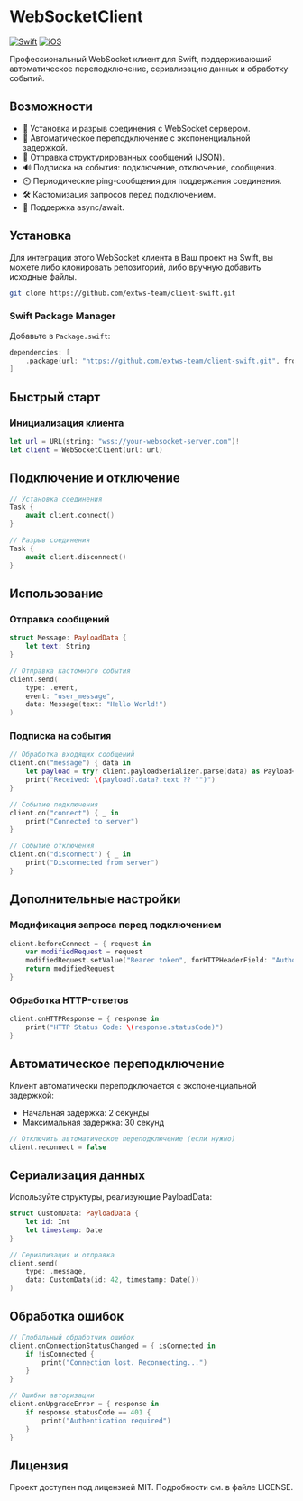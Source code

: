 
# WebSocketClient

[![Swift](https://img.shields.io/badge/Swift-5.5+-orange.svg)](https://swift.org)
[![iOS](https://img.shields.io/badge/iOS-13.0+-blue.svg)](https://developer.apple.com/ios/)

Профессиональный WebSocket клиент для Swift, поддерживающий автоматическое переподключение, сериализацию данных и обработку событий.

## Возможности

- 📡 Установка и разрыв соединения с WebSocket сервером.
- 🔄 Автоматическое переподключение с экспоненциальной задержкой.
- 📨 Отправка структурированных сообщений (JSON).
- 🔊 Подписка на события: подключение, отключение, сообщения.
- ⏲️ Периодические ping-сообщения для поддержания соединения.
- 🛠️ Кастомизация запросов перед подключением.
- 🚀 Поддержка async/await.

## Установка

Для интеграции этого WebSocket клиента в Ваш проект на Swift, вы можете либо клонировать репозиторий, либо вручную добавить исходные файлы.

```bash
git clone https://github.com/extws-team/client-swift.git
```

### Swift Package Manager

Добавьте в `Package.swift`:

```swift
dependencies: [
    .package(url: "https://github.com/extws-team/client-swift.git", from: "1.1.0")
]
```

## Быстрый старт

### Инициализация клиента

```swift
let url = URL(string: "wss://your-websocket-server.com")!
let client = WebSocketClient(url: url)
```

## Подключение и отключение

```swift
// Установка соединения
Task {
    await client.connect()
}

// Разрыв соединения
Task {
    await client.disconnect()
}
```

## Использование

### Отправка сообщений

```swift
struct Message: PayloadData {
    let text: String
}

// Отправка кастомного события
client.send(
    type: .event,
    event: "user_message",
    data: Message(text: "Hello World!")
)
```

### Подписка на события

```swift
// Обработка входящих сообщений
client.on("message") { data in
    let payload = try? client.payloadSerializer.parse(data) as Payload<Message>
    print("Received: \(payload?.data?.text ?? "")")
}

// Событие подключения
client.on("connect") { _ in
    print("Connected to server")
}

// Событие отключения
client.on("disconnect") { _ in
    print("Disconnected from server")
}
```

## Дополнительные настройки

### Модификация запроса перед подключением

```swift
client.beforeConnect = { request in
    var modifiedRequest = request
    modifiedRequest.setValue("Bearer token", forHTTPHeaderField: "Authorization")
    return modifiedRequest
}
```

### Обработка HTTP-ответов

```swift
client.onHTTPResponse = { response in
    print("HTTP Status Code: \(response.statusCode)")
}
```

## Автоматическое переподключение

Клиент автоматически переподключается с экспоненциальной задержкой:

- Начальная задержка: 2 секунды
- Максимальная задержка: 30 секунд

```swift
// Отключить автоматическое переподключение (если нужно)
client.reconnect = false
```

## Сериализация данных

Используйте структуры, реализующие PayloadData:

```swift
struct CustomData: PayloadData {
    let id: Int
    let timestamp: Date
}

// Сериализация и отправка
client.send(
    type: .message,
    data: CustomData(id: 42, timestamp: Date())
)
```

## Обработка ошибок

```swift
// Глобальный обработчик ошибок
client.onConnectionStatusChanged = { isConnected in
    if !isConnected {
        print("Connection lost. Reconnecting...")
    }
}

// Ошибки авторизации
client.onUpgradeError = { response in
    if response.statusCode == 401 {
        print("Authentication required")
    }
}
```

## Лицензия
Проект доступен под лицензией MIT. Подробности см. в файле LICENSE.
